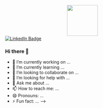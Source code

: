 

<div id="header" align="center">
  <img src="https://media.giphy.com/media/ieyl9zmCjO4b4t6qoY/giphy.gif" width="100"/>
</div>


  
<div id="badges">
  <a href="https://www.linkedin.com/in/annaflow/">
    <img src="https://img.shields.io/badge/LinkedIn-blue?style=for-the-badge&logo=linkedin&logoColor=white" alt="LinkedIn Badge"/>
  </a>
  
### Hi there 👋
- 🔭 I’m currently working on ...
- 🌱 I’m currently learning ...
- 👯 I’m looking to collaborate on ...
- 🤔 I’m looking for help with ...
- 💬 Ask me about ...
- 📫 How to reach me: ...
- 😄 Pronouns: ...
- ⚡ Fun fact: ...
-->
